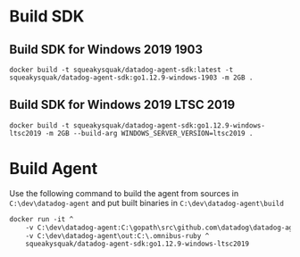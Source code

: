 # Build SDK
## Build SDK for Windows 2019 1903
`docker build -t squeakysquak/datadog-agent-sdk:latest -t squeakysquak/datadog-agent-sdk:go1.12.9-windows-1903 -m 2GB .`

## Build SDK for Windows 2019 LTSC 2019
`docker build -t squeakysquak/datadog-agent-sdk:go1.12.9-windows-ltsc2019 -m 2GB --build-arg WINDOWS_SERVER_VERSION=ltsc2019 .`

# Build Agent

Use the following command to build the agent from sources in `C:\dev\datadog-agent` and put built binaries in `C:\dev\datadog-agent\build`

```dockerfile
docker run -it ^
    -v C:\dev\datadog-agent:C:\gopath\src\github.com\datadog\datadog-agent ^
    -v C:\dev\datadog-agent\out:C:\.omnibus-ruby ^
    squeakysquak/datadog-agent-sdk:go1.12.9-windows-ltsc2019
```